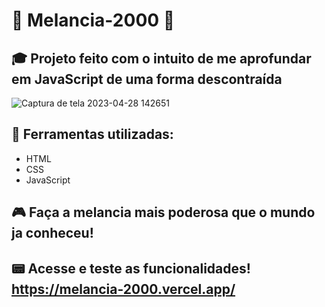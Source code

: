 # :watermelon: Melancia-2000 :watermelon:
## :mortar_board: Projeto feito com o intuito de me aprofundar em JavaScript de uma forma descontraída
![Captura de tela 2023-04-28 142651](https://user-images.githubusercontent.com/104533289/235214258-e73d1b37-e0ff-41b1-ab14-c66ed2a922b5.png)
## :hammer: Ferramentas utilizadas:
* HTML
* CSS
* JavaScript
## :video_game: Faça a melancia mais poderosa que o mundo ja conheceu!

## :pager: Acesse e teste as funcionalidades! https://melancia-2000.vercel.app/
